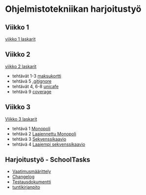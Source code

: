 # Ohjelmistotekniikan harjoitustyö

## Viikko 1

[viikko 1 laskarit](https://github.com/miahro/ot-harjoitustyo/tree/master/laskarit/viikko1)

## Viikko 2
[viikko 2 laskarit](https://github.com/miahro/ot-harjoitustyo/tree/master/laskarit/viikko2)
- tehtävät 1-3 [maksukortti](https://github.com/miahro/ot-harjoitustyo/tree/master/laskarit/viikko2/maksukortti)
- tehtävä 5 [.gitignore](https://github.com/miahro/ot-harjoitustyo/blob/master/.gitignore)
- tehtävät 4, 6-8 [unicafe](https://github.com/miahro/ot-harjoitustyo/tree/master/laskarit/viikko2/unicafe)
- tehtävä 9 [coverage](laskarit/viikko2/CoverageUnicafe.png)

## Viikko 3
[Viikko 3 laskarit](https://github.com/miahro/ot-harjoitustyo/tree/master/laskarit/viikko3)
- tehtävä 1 [Monopoli](https://github.com/miahro/ot-harjoitustyo/blob/master/laskarit/viikko3/monopoli.md)
- tehtävä 2 [Laajennettu Monopoli](https://github.com/miahro/ot-harjoitustyo/blob/master/laskarit/viikko3/monopoli2.md)
- tehtävä 3 [Sekvenssikaavio](https://github.com/miahro/ot-harjoitustyo/blob/master/laskarit/viikko3/moottori.md)
- tehtävä 4 [Laajempi sekvenssikaavio](https://github.com/miahro/ot-harjoitustyo/blob/master/laskarit/viikko3/HSL.md)

## Harjoitustyö - SchoolTasks
- [Vaatimusmäärittely](https://github.com/miahro/ot-harjoitustyo/blob/master/schooltasks/dokumentaatio/vaatimusmaarittely.md)
- [Changelog](https://github.com/miahro/ot-harjoitustyo/blob/master/schooltasks/dokumentaatio/changelog.md)
- [Testausdokumentti](https://github.com/miahro/ot-harjoitustyo/blob/master/schooltasks/dokumentaatio/testaus.md)
- [tuntikirjanpito](https://github.com/miahro/ot-harjoitustyo/blob/master/schooltasks/dokumentaatio/tuntikirjanpito.md)


